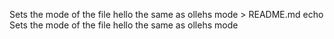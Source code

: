 Sets the mode of the file hello the same as ollehs mode > README.md
echo Sets the mode of the file hello the same as ollehs mode

